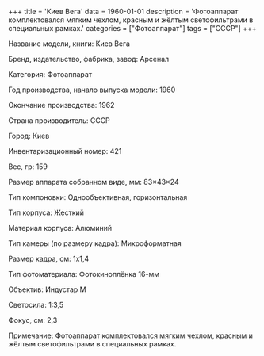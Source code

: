 +++
title = 'Киев Вега'
data = 1960-01-01
description = 'Фотоаппарат комплектовался мягким чехлом, красным и жёлтым светофильтрами в специальных рамках.'
categories = ["Фотоаппарат"]
tags = ["СССР"]
+++

Название модели, книги: Киев Вега

Бренд, издательство, фабрика, завод: Арсенал

Категория: Фотоаппарат

Год производства, начало выпуска модели: 1960

Окончание производства: 1962

Страна производитель: СССР

Город: Киев

Инвентаризационный номер: 421

Вес, гр: 159

Размер аппарата  собранном виде, мм: 83×43×24

Тип компоновки: Однообъективная, горизонтальная

Тип корпуса: Жесткий

Материал корпуса: Алюминий

Тип камеры (по размеру кадра): Микроформатная

Размер кадра, см: 1х1,4

Тип фотоматериала: Фотокиноплёнка 16-мм

Объектив: Индустар М

Светосила: 1:3,5

Фокус, см: 2,3

Примечание: Фотоаппарат комплектовался мягким чехлом, красным и жёлтым светофильтрами в специальных рамках.

